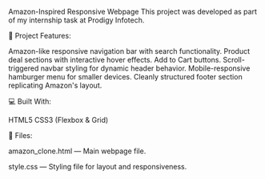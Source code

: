 Amazon-Inspired Responsive Webpage
This project was developed as part of my internship task at Prodigy Infotech.

🛒 Project Features:

Amazon-like responsive navigation bar with search functionality.
Product deal sections with interactive hover effects.
Add to Cart buttons.
Scroll-triggered navbar styling for dynamic header behavior.
Mobile-responsive hamburger menu for smaller devices.
Cleanly structured footer section replicating Amazon's layout.

💻 Built With:

HTML5
CSS3 (Flexbox & Grid)

📁 Files:

amazon_clone.html — Main webpage file.

style.css — Styling file for layout and responsiveness.


